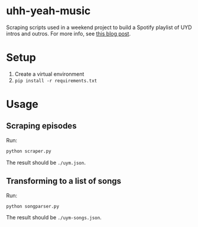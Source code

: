 # uhh-yeah-music

Scraping scripts used in a weekend project to build a Spotify playlist of UYD intros and outros. For more info, see [this blog post](https://blog.wsundine.com/post/spotify-doesn-t-have-a-playlist-importer/).

# Setup

1. Create a virtual environment
2. `pip install -r requirements.txt`

# Usage

## Scraping episodes

Run:

```bash
python scraper.py
```

The result should be `./uym.json`.

## Transforming to a list of songs

Run:

```bash
python songparser.py
```

The result should be `./uym-songs.json`.
